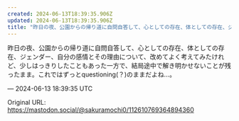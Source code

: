 ```yaml
---
created: 2024-06-13T18:39:35.906Z
updated: 2024-06-13T18:39:35.906Z
title: "昨日の夜、公園からの帰り道に自問自答して、心としての存在、体としての存在、ジェンダー、自分の感情とその理由について、改めてよく考えてみたけれど、少しはっきりした[...]"
---
```


<p>昨日の夜、公園からの帰り道に自問自答して、心としての存在、体としての存在、ジェンダー、自分の感情とその理由について、改めてよく考えてみたけれど、少しはっきりしたこともあった一方で、結局途中で解き明かせないことが残ったまま。これではずっとquestioning(？)のままだよね…。</p>

&mdash; 2024-06-13 18:39:35 UTC

Original URL: https://mastodon.social/@sakuramochi0/112610769364894360

